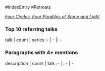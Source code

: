 #IndexEntry #Retreats

[_Four Circles, Four Parables of Stone and Light_](https://dharmaseed.org/retreats/4377/)
### Top 10 referring talks
talk | count | series
:- | - |: -

### Paragraphs with 4+ mentions
description | count | talk
:- | : - | -

